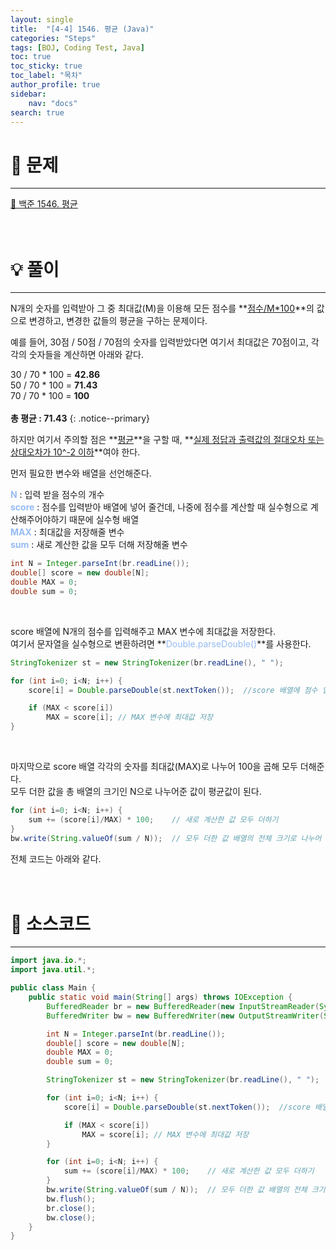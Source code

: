 ```yaml
---
layout: single
title:  "[4-4] 1546. 평균 (Java)"
categories: "Steps" 
tags: [BOJ, Coding Test, Java]
toc: true
toc_sticky: true
toc_label: "목차"
author_profile: true
sidebar:
    nav: "docs"
search: true
---
```


# 🔎 문제
<hr/>

[🔗 백준 1546. 평균](https://www.acmicpc.net/problem/1546)
<br/><br/><br/>

# 💡 풀이
<hr/>

N개의 숫자를 입력받아 그 중 최대값(M)을 이용해 모든 점수를 **<u>점수/M*100</u>**의 값으로 변경하고, 변경한 값들의 평균을 구하는 문제이다.

예를 들어, 30점 / 50점 / 70점의 숫자를 입력받았다면 여기서 최대값은 70점이고, 각각의 숫자들을 계산하면 아래와 같다.

30 / 70 \* 100 = **42.86**<br>
50 / 70 \* 100 = **71.43**<br>
70 / 70 \* 100 = **100**<br><br>
**총 평균 : 71.43**
{: .notice--primary}

하지만 여기서 주의할 점은 **<u>평균</u>**을 구할 때, **<u>실제 정답과 출력값의 절대오차 또는 상대오차가 10^-2 이하</u>**여야 한다.

먼저 필요한 변수와 배열을 선언해준다.

**<span style='color: #96BBF3'>N</span>** : 입력 받을 점수의 개수<br>
**<span style='color: #96BBF3'>score</span>** : 점수를 입력받아 배열에 넣어 줄건데, 나중에 점수를 계산할 때 실수형으로 계산해주어야하기 때문에 실수형 배열<br>
**<span style='color: #96BBF3'>MAX</span>** : 최대값을 저장해줄 변수<br>
**<span style='color: #96BBF3'>sum</span>** : 새로 계산한 값을 모두 더해 저장해줄 변수<br>

```java
int N = Integer.parseInt(br.readLine());
double[] score = new double[N];
double MAX = 0;
double sum = 0;
```

<br>

score 배열에 N개의 점수를 입력해주고 MAX 변수에 최대값을 저장한다. <br>
여기서 문자열을 실수형으로 변환하려면 **<span style='color: #96BBF3'>Double.parseDouble()</span>**를 사용한다.

```java
StringTokenizer st = new StringTokenizer(br.readLine(), " ");

for (int i=0; i<N; i++) {
    score[i] = Double.parseDouble(st.nextToken());  //score 배열에 점수 입력

    if (MAX < score[i])
        MAX = score[i]; // MAX 변수에 최대값 저장
}
```

<br>

마지막으로 score 배열 각각의 숫자를 최대값(MAX)로 나누어 100을 곱해 모두 더해준다.<br>
모두 더한 값을 총 배열의 크기인 N으로 나누어준 값이 평균값이 된다.

```java
for (int i=0; i<N; i++) {
    sum += (score[i]/MAX) * 100;    // 새로 계산한 값 모두 더하기
}
bw.write(String.valueOf(sum / N));  // 모두 더한 값 배열의 전체 크기로 나누어 평균 출력
```

전체 코드는 아래와 같다.
<br/><br/><br/>

# 📃 소스코드
<hr/>

```java
import java.io.*;
import java.util.*;

public class Main {
    public static void main(String[] args) throws IOException {
        BufferedReader br = new BufferedReader(new InputStreamReader(System.in));
        BufferedWriter bw = new BufferedWriter(new OutputStreamWriter(System.out));

        int N = Integer.parseInt(br.readLine());
        double[] score = new double[N];
        double MAX = 0;
        double sum = 0;

        StringTokenizer st = new StringTokenizer(br.readLine(), " ");

        for (int i=0; i<N; i++) {
            score[i] = Double.parseDouble(st.nextToken());  //score 배열에 점수 입력

            if (MAX < score[i])
                MAX = score[i]; // MAX 변수에 최대값 저장
        }

        for (int i=0; i<N; i++) {
            sum += (score[i]/MAX) * 100;    // 새로 계산한 값 모두 더하기
        }
        bw.write(String.valueOf(sum / N));  // 모두 더한 값 배열의 전체 크기로 나누어 평균 출력
        bw.flush();
        br.close();
        bw.close();
    }
}
```
